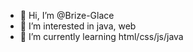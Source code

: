 - 👋 Hi, I’m @Brize-Glace
- 👀 I’m interested in java, web
- 🌱 I’m currently learning html/css/js/java

